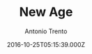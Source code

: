 ---
title: New Age
github: https://github.com/jekynewage/jekynewage.github.io
demo: https://jekynewage.github.io
author: Antonio Trento
ssg:
  - Jekyll
cms:
  - Markdown
date: 2016-10-25T05:15:39.000Z
description: Start Boostrap New Age Theme for Jekyll
draft: true
publish_date: '2016-10-25T05:15:39Z'
update_date: '2021-07-17T21:09:25Z'
github_star: 108
github_fork: 112
---